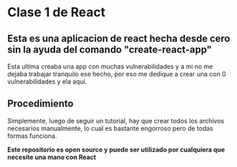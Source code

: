 # Clase 1 de React

## Esta es una aplicacion de react hecha desde cero sin la ayuda del comando "create-react-app"

Esta ultima creaba una app con muchas vulnerabilidades y a mi no me dejaba trabajar tranquilo ese hecho,
por eso me dedique a crear una con 0 vulnerabilidades y ela aquí.

## Procedimiento

Simplemente, luego de seguir un tutorial, hay que crear todos los archivos necesarios manualmente, lo cual
es bastante engorroso pero de todas formas funciona.

**Este repositorio es open source y puede ser utilizado por cualquiera que necesite una mano con React**